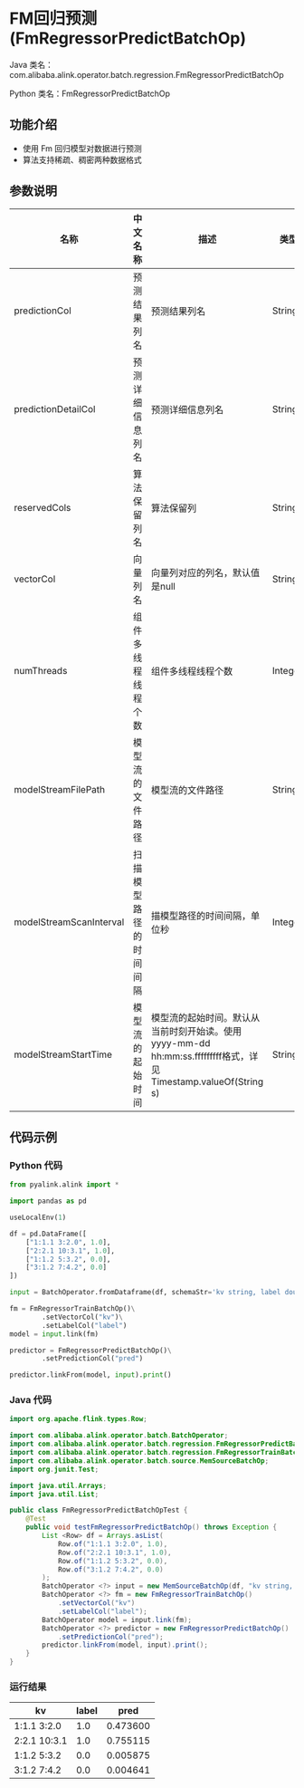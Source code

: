 # FM回归预测 (FmRegressorPredictBatchOp)
Java 类名：com.alibaba.alink.operator.batch.regression.FmRegressorPredictBatchOp

Python 类名：FmRegressorPredictBatchOp


## 功能介绍

* 使用 Fm 回归模型对数据进行预测
* 算法支持稀疏、稠密两种数据格式

## 参数说明


| 名称 | 中文名称 | 描述 | 类型 | 是否必须？ | 默认值 |
| --- | --- | --- | --- | --- | --- |
| predictionCol | 预测结果列名 | 预测结果列名 | String | ✓ |  |
| predictionDetailCol | 预测详细信息列名 | 预测详细信息列名 | String |  |  |
| reservedCols | 算法保留列名 | 算法保留列 | String[] |  | null |
| vectorCol | 向量列名 | 向量列对应的列名，默认值是null | String |  | null |
| numThreads | 组件多线程线程个数 | 组件多线程线程个数 | Integer |  | 1 |
| modelStreamFilePath | 模型流的文件路径 | 模型流的文件路径 | String |  | null |
| modelStreamScanInterval | 扫描模型路径的时间间隔 | 描模型路径的时间间隔，单位秒 | Integer |  | 10 |
| modelStreamStartTime | 模型流的起始时间 | 模型流的起始时间。默认从当前时刻开始读。使用yyyy-mm-dd hh:mm:ss.fffffffff格式，详见Timestamp.valueOf(String s) | String |  | null |

## 代码示例
### Python 代码
```python
from pyalink.alink import *

import pandas as pd

useLocalEnv(1)

df = pd.DataFrame([
    ["1:1.1 3:2.0", 1.0],
    ["2:2.1 10:3.1", 1.0],
    ["1:1.2 5:3.2", 0.0],
    ["3:1.2 7:4.2", 0.0]
])

input = BatchOperator.fromDataframe(df, schemaStr='kv string, label double')

fm = FmRegressorTrainBatchOp()\
        .setVectorCol("kv")\
        .setLabelCol("label")
model = input.link(fm)

predictor = FmRegressorPredictBatchOp()\
        .setPredictionCol("pred")

predictor.linkFrom(model, input).print()
```
### Java 代码
```java
import org.apache.flink.types.Row;

import com.alibaba.alink.operator.batch.BatchOperator;
import com.alibaba.alink.operator.batch.regression.FmRegressorPredictBatchOp;
import com.alibaba.alink.operator.batch.regression.FmRegressorTrainBatchOp;
import com.alibaba.alink.operator.batch.source.MemSourceBatchOp;
import org.junit.Test;

import java.util.Arrays;
import java.util.List;

public class FmRegressorPredictBatchOpTest {
	@Test
	public void testFmRegressorPredictBatchOp() throws Exception {
		List <Row> df = Arrays.asList(
			Row.of("1:1.1 3:2.0", 1.0),
			Row.of("2:2.1 10:3.1", 1.0),
			Row.of("1:1.2 5:3.2", 0.0),
			Row.of("3:1.2 7:4.2", 0.0)
		);
		BatchOperator <?> input = new MemSourceBatchOp(df, "kv string, label double");
		BatchOperator <?> fm = new FmRegressorTrainBatchOp()
			.setVectorCol("kv")
			.setLabelCol("label");
		BatchOperator model = input.link(fm);
		BatchOperator <?> predictor = new FmRegressorPredictBatchOp()
			.setPredictionCol("pred");
		predictor.linkFrom(model, input).print();
	}
}
```
### 运行结果
kv	| label	| pred
---|----|-------
1:1.1 3:2.0|1.0|0.473600
2:2.1 10:3.1|1.0|0.755115
1:1.2 5:3.2|0.0|0.005875
3:1.2 7:4.2|0.0|0.004641




